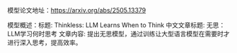 模型论文地址：https://arxiv.org/abs/2505.13379

模型概述：标题: Thinkless: LLM Learns When to Think
中文文章标题: 无思：LLM学习何时思考
文章内容: 提出无思模型，通过训练让大型语言模型在需要时才进行深入思考，提高效率。
